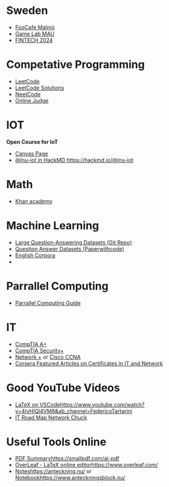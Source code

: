 # Sweden
 - [FooCafe Malmö](https://foocafe.org/events)
 - [Game Lab MAU](https://games.mau.se/)
 - [FINTECH 2024](https://stockholmfintechweek.com/?utm_source=google&utm_medium=cpc&utm_campaign=Baltikum&utm_id=2024&utm_term=Stockholm%20fintech%20week&utm_content=generic&gclid=Cj0KCQiAwvKtBhDrARIsAJj-kTgQ2SJladk5_MuVZ-9Em9VeLioTAc6c3W2_zEDcv0-Y5Cx0rjpkzH8aAieIEALw_wcB)

# Competative Programming
- [LeetCode](https://leetcode.com/)
- [LeetCode Solutions](https://github.com/qiyuangong/leetcode/tree/master)
- [NeetCode](https://neetcode.io/practice)
- [Online Judge](https://onlinejudge.org/)

# IOT
**Open Course for IoT**
- [Canvas Page](https://lnu-ftk.instructure.com/courses/255)
- [@lnu-iot in HackMD ](https://hackmd.io/@lnu-iot)https://hackmd.io/@lnu-iot

# Math
- [Khan academy](https://www.khanacademy.org/math)

# Machine Learning
- [Large Question-Answering Datasets (Git Repo)](https://github.com/ad-freiburg/large-qa-datasets)
- [Question Answer Datasets (Paperwithcode)](https://paperswithcode.com/task/question-answering)
- [English Corpora](https://www.english-corpora.org//)
- 

# Parrallel Computing
- [Parrallel Computing Guide](https://github.com/mikeroyal/Parallel-Computing-Guide)

# IT
- [CompTIA A+](https://www.comptia.org/certifications/a)
- [CompTIA Security+]([https://www.comptia.org/certifications/a](https://www.coursera.org/articles/what-is-the-comptia-security-plus-certification?utm_medium=sem&utm_source=gg&utm_campaign=B2C_EMEA__coursera_FTCOF_career-academy_pmax-multiple-audiences-country-multi&campaignid=20858198824&adgroupid=&device=c&keyword=&matchtype=&network=x&devicemodel=&adposition=&creativeid=&hide_mobile_promo&gclid=Cj0KCQiAwvKtBhDrARIsAJj-kTiXt6rIzL1lwK8dTqSk3qy8jbg7_Pzfn7RA760qsqcfBNoQ6oOFs8caAiZYEALw_wcB))
- [Network +](https://www.comptia.org/training/by-certification/network) or [Cisco CCNA](https://www.cisco.com/c/en/us/training-events/training-certifications/certifications/associate/ccna.html)
- [Corsera Featured Articles on Certificates in IT and Network ](https://www.coursera.org/articles/category/networks-and-security)

# Good YouTube Videos
- [LaTeX on VSCode](https://www.youtube.com/watch?v=4lyHIQl4VM8&ab_channel=FedericoTartarini)https://www.youtube.com/watch?v=4lyHIQl4VM8&ab_channel=FedericoTartarini
- [IT Road Map Network Chuck](https://www.youtube.com/watch?v=uTAaFExLgwQ&t=285s&ab_channel=NetworkChuck)


# Useful Tools Online
- [PDF Summary](https://smallpdf.com/ai-pdf)https://smallpdf.com/ai-pdf
- [OverLeaf - LaTeX online editor](https://www.overleaf.com/)https://www.overleaf.com/
- [Notes](https://anteckning.nu/)https://anteckning.nu/ or [Notebook](https://www.anteckningsblock.nu/)https://www.anteckningsblock.nu/

